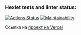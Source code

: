 ### Hexlet tests and linter status:
[![Actions Status](https://github.com/Lorety-VL/frontend-project-11/actions/workflows/hexlet-check.yml/badge.svg)](https://github.com/Lorety-VL/frontend-project-11/actions)
[![Maintainability](https://api.codeclimate.com/v1/badges/87e26f02b58f89b1c6c7/maintainability)](https://codeclimate.com/github/Lorety-VL/frontend-project-11/maintainability)

Ссылка на [проект на Vercel](https://frontend-project-11-ten-delta.vercel.app/)
